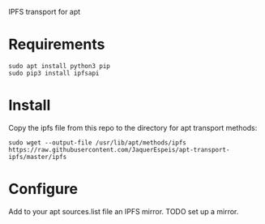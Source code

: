IPFS transport for apt

# Requirements

    sudo apt install python3 pip
    sudo pip3 install ipfsapi

# Install

Copy the ipfs file from this repo to the directory for apt transport methods:

    sudo wget --output-file /usr/lib/apt/methods/ipfs https://raw.githubusercontent.com/JaquerEspeis/apt-transport-ipfs/master/ipfs

# Configure

Add to your apt sources.list file an IPFS mirror. TODO set up a mirror.
